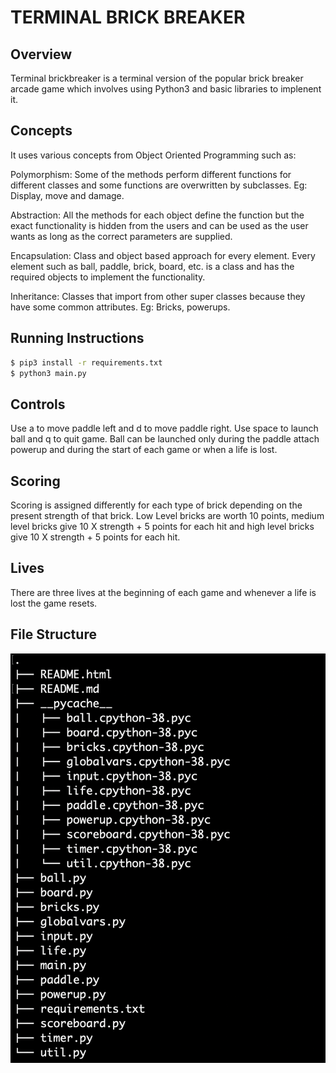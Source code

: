 # **TERMINAL BRICK BREAKER**

## **Overview**

Terminal brickbreaker is a terminal version of the popular brick breaker arcade game which involves using Python3 and basic libraries to implenent it.

## **Concepts**

It uses various concepts from Object Oriented Programming such as:

Polymorphism: Some of the methods perform different functions for different classes and some functions are overwritten by subclasses. Eg: Display, move and damage.

Abstraction: All the methods for each object define the function but the exact functionality is hidden from the users and can be used as the user wants as long as the correct parameters are supplied.

Encapsulation: Class and object based approach for every element. Every element such as ball, paddle, brick, board, etc. is a class and has the required objects to implement the functionality.

Inheritance: Classes that import from other super classes because they have some common attributes. Eg: Bricks, powerups.

## **Running Instructions**

```bash
$ pip3 install -r requirements.txt
$ python3 main.py
```

## **Controls**

Use a to move paddle left and d to move paddle right. Use space to launch ball and q to quit game. Ball can be launched only during the paddle attach powerup and during the start of each game or when a life is lost.

## **Scoring**

Scoring is assigned differently for each type of brick depending on the present strength of that brick. Low Level bricks are worth 10 points, medium level bricks give 10 X strength + 5 points for each hit and high level bricks give 10 X strength + 5 points for each hit.

## **Lives**

There are three lives at the beginning of each game and whenever a life is lost the game resets.

## File Structure

![File Structure](./filestructure.png)

